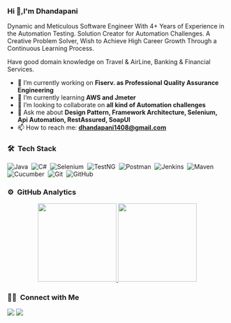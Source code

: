 ### Hi 👋,I'm Dhandapani

Dynamic and Meticulous Software Engineer With 4+ Years of Experience in the Automation Testing. Solution Creator for Automation Challenges. A Creative Problem Solver, Wish to Achieve High Career Growth Through a Continuous Learning Process.

Have good domain knowledge on Travel & AirLine, Banking & Financial Services.

- 🔭 I’m currently working on **Fiserv. as Professional Quality Assurance Engineering**
- 🌱 I’m currently learning **AWS and Jmeter**
- 👯 I’m looking to collaborate on **all kind of Automation challenges**
- 💬 Ask me about **Design Pattern, Framework Architecture, Selenium, Api Automation, RestAssured, SoapUI**
- 📫 How to reach me: **dhandapani1408@gmail.com**

### 🛠 &nbsp;Tech Stack

![Java](https://img.shields.io/badge/-Java-e6e6e6?style=flat&logo=Java&logoColor=FFA518)&nbsp;
![C#](https://img.shields.io/badge/-C%23-blue)&nbsp;
![Selenium](https://img.shields.io/badge/-Selenium-e6e6e6?style=flat&logo=Selenium)&nbsp;
![TestNG](https://img.shields.io/badge/TestNG-e6e6e6?style=flat&logo=testng)&nbsp;
![Postman](https://img.shields.io/badge/-Postman-e6e6e6?style=flat&logo=Postman)&nbsp;
![Jenkins](https://img.shields.io/badge/Jenkins-e6e6e6?style=flat&logo=Jenkins)&nbsp;
![Maven](https://img.shields.io/badge/Maven-e6e6e6?style=flat&logo=maven)&nbsp;
![Cucumber](https://img.shields.io/badge/Cucumber-e6e6e6?style=flat&logo=cucumber)&nbsp;
![Git](https://img.shields.io/badge/-Git-05122A?style=flat&logo=git)&nbsp;
![GitHub](https://img.shields.io/badge/-GitHub-05122A?style=flat&logo=github)&nbsp;

### ⚙️ &nbsp;GitHub Analytics

<p align="center">
<a href="https://github.com/Dhandapani1408">
  <img height="180em" src="https://github-readme-stats-eight-theta.vercel.app/api?username=Dhandapani1408&show_icons=true&theme=algolia&include_all_commits=true&count_private=true"/>
  <img height="180em" src="https://github-readme-stats-eight-theta.vercel.app/api/top-langs/?username=Dhandapani1408&layout=compact&langs_count=8&theme=algolia"/>
</a>
</p>

### 🤝🏻 &nbsp;Connect with Me

<p align="left">
<a href="https://www.linkedin.com/in/dhandapani-p-178642191/"><img src="https://img.shields.io/badge/Dhandapani%20P-blue?style=flag&logo=linkedin"/></a>
<a href="mailto:dhandapani1408@gmail.com"><img src="https://img.shields.io/badge/Dhandapani%20P-white?style=flag&logo=gmail"/></a>
</p>


